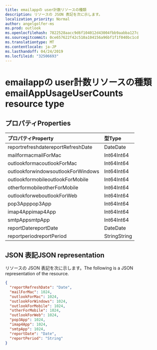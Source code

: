 ```yaml
---
title: emailappの user計数リソースの種類
description: リソースの JSON 表記を次に示します。
localization_priority: Normal
author: angelgolfer-ms
ms.prod: outlook
ms.openlocfilehash: 7822528aacc9d6f104012d43004fbb9aabba127c
ms.sourcegitcommit: 0ce657622f42c510a104156a96bf1f1f040bc1cd
ms.translationtype: MT
ms.contentlocale: ja-JP
ms.lasthandoff: 04/24/2019
ms.locfileid: "32506693"
---
```

# <a name="emailappusageusercounts-resource-type"></a><span data-ttu-id="313b6-103">emailappの user計数リソースの種類</span><span class="sxs-lookup"><span data-stu-id="313b6-103">emailAppUsageUserCounts resource type</span></span>

## <a name="properties"></a><span data-ttu-id="313b6-104">プロパティ</span><span class="sxs-lookup"><span data-stu-id="313b6-104">Properties</span></span>

| <span data-ttu-id="313b6-105">プロパティ</span><span class="sxs-lookup"><span data-stu-id="313b6-105">Property</span></span>          | <span data-ttu-id="313b6-106">型</span><span class="sxs-lookup"><span data-stu-id="313b6-106">Type</span></span>   |
| :---------------- | :----- |
| <span data-ttu-id="313b6-107">reportrefreshdate</span><span class="sxs-lookup"><span data-stu-id="313b6-107">reportRefreshDate</span></span> | <span data-ttu-id="313b6-108">Date</span><span class="sxs-lookup"><span data-stu-id="313b6-108">Date</span></span>   |
| <span data-ttu-id="313b6-109">mailformac</span><span class="sxs-lookup"><span data-stu-id="313b6-109">mailForMac</span></span>        | <span data-ttu-id="313b6-110">Int64</span><span class="sxs-lookup"><span data-stu-id="313b6-110">Int64</span></span>  |
| <span data-ttu-id="313b6-111">outlookformac</span><span class="sxs-lookup"><span data-stu-id="313b6-111">outlookForMac</span></span>     | <span data-ttu-id="313b6-112">Int64</span><span class="sxs-lookup"><span data-stu-id="313b6-112">Int64</span></span>  |
| <span data-ttu-id="313b6-113">outlookforwindows</span><span class="sxs-lookup"><span data-stu-id="313b6-113">outlookForWindows</span></span> | <span data-ttu-id="313b6-114">Int64</span><span class="sxs-lookup"><span data-stu-id="313b6-114">Int64</span></span>  |
| <span data-ttu-id="313b6-115">outlookformobile</span><span class="sxs-lookup"><span data-stu-id="313b6-115">outlookForMobile</span></span>  | <span data-ttu-id="313b6-116">Int64</span><span class="sxs-lookup"><span data-stu-id="313b6-116">Int64</span></span>  |
| <span data-ttu-id="313b6-117">otherformobile</span><span class="sxs-lookup"><span data-stu-id="313b6-117">otherForMobile</span></span>    | <span data-ttu-id="313b6-118">Int64</span><span class="sxs-lookup"><span data-stu-id="313b6-118">Int64</span></span>  |
| <span data-ttu-id="313b6-119">outlookforweb</span><span class="sxs-lookup"><span data-stu-id="313b6-119">outlookForWeb</span></span>     | <span data-ttu-id="313b6-120">Int64</span><span class="sxs-lookup"><span data-stu-id="313b6-120">Int64</span></span>  |
| <span data-ttu-id="313b6-121">pop3App</span><span class="sxs-lookup"><span data-stu-id="313b6-121">pop3App</span></span>           | <span data-ttu-id="313b6-122">Int64</span><span class="sxs-lookup"><span data-stu-id="313b6-122">Int64</span></span>  |
| <span data-ttu-id="313b6-123">imap4App</span><span class="sxs-lookup"><span data-stu-id="313b6-123">imap4App</span></span>          | <span data-ttu-id="313b6-124">Int64</span><span class="sxs-lookup"><span data-stu-id="313b6-124">Int64</span></span>  |
| <span data-ttu-id="313b6-125">smtpApp</span><span class="sxs-lookup"><span data-stu-id="313b6-125">smtpApp</span></span>           | <span data-ttu-id="313b6-126">Int64</span><span class="sxs-lookup"><span data-stu-id="313b6-126">Int64</span></span>  |
| <span data-ttu-id="313b6-127">reportDate</span><span class="sxs-lookup"><span data-stu-id="313b6-127">reportDate</span></span>        | <span data-ttu-id="313b6-128">Date</span><span class="sxs-lookup"><span data-stu-id="313b6-128">Date</span></span>   |
| <span data-ttu-id="313b6-129">reportperiod</span><span class="sxs-lookup"><span data-stu-id="313b6-129">reportPeriod</span></span>      | <span data-ttu-id="313b6-130">String</span><span class="sxs-lookup"><span data-stu-id="313b6-130">String</span></span> |

## <a name="json-representation"></a><span data-ttu-id="313b6-131">JSON 表記</span><span class="sxs-lookup"><span data-stu-id="313b6-131">JSON representation</span></span>

<span data-ttu-id="313b6-132">リソースの JSON 表記を次に示します。</span><span class="sxs-lookup"><span data-stu-id="313b6-132">The following is a JSON representation of the resource.</span></span>

<!-- {
  "blockType": "resource",
  "@odata.type": "microsoft.graph.emailAppUsageUserCounts"
} -->

```json
{
  "reportRefreshDate": "Date", 
  "mailForMac": 1024, 
  "outlookForMac": 1024, 
  "outlookForWindows": 1024, 
  "outlookForMobile": 1024, 
  "otherForMobile": 1024, 
  "outlookForWeb": 1024, 
  "pop3App": 1024, 
  "imap4App": 1024, 
  "smtpApp": 1024, 
  "reportDate": "Date", 
  "reportPeriod": "String"
}
```
